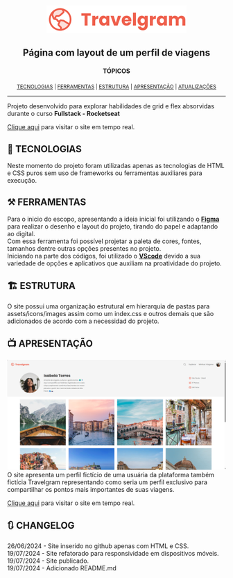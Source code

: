 <p align="center"><a href="https://github.com/AyrtonYamashita/projeto-travelgram"><img src="./assets/icons/Logo.svg"></a></p>

## <p align="center">Página com layout de um perfil de viagens</p>

<p align="center"><b>TÓPICOS</b></p>
<p align="center"><sub>
<a href="#-tecnologias">TECNOLOGIAS</a> | 
<a href="#️-ferramentas">FERRAMENTAS</a> |
<a href="#️-estrutura">ESTRUTURA</a> |
<a href="#-apresentação">APRESENTAÇÃO</a> | 
<a href="#-changelog">ATUALIZAÇÕES</a></sub></p>

---

Projeto desenvolvido para explorar habilidades de grid e flex absorvidas durante o curso <b>Fullstack - Rocketseat</b>

<a href="https://ayrtonyamashita.github.io/projeto-travelgram/">Clique aqui</a> para visitar o site em tempo real.

## 🤖 TECNOLOGIAS

Neste momento do projeto foram utilizadas apenas as tecnologias de HTML e CSS puros sem uso de frameworks ou ferramentas auxiliares para execução.

## ⚒️ FERRAMENTAS

Para o inicio do escopo, apresentando a ideia inicial foi utilizando o <a href="https://www.figma.com/"> <b>Figma</b> </a> para realizar o desenho e layout do projeto, tirando do papel e adaptando ao digital. <br>
Com essa ferramenta foi possível projetar a paleta de cores, fontes, tamanhos dentre outras opções presentes no projeto.
<br>
Iniciando na parte dos códigos, foi utilizado o <b><a href="https://vscode.dev/">VScode</a></b> devido a sua variedade de opções e aplicativos que auxiliam na proatividade do projeto.

## 🏗️ ESTRUTURA

O site possui uma organização estrutural em hierarquia de pastas para assets/icons/images assim como um index.css e outros demais que são adicionados de acordo com a necessidad do projeto. <br>

## 📺 APRESENTAÇÃO

![alt text](image.png)
<br>
O site apresenta um perfil fictício de uma usuária da plataforma também fictícia Travelgram representando como seria um perfil exclusivo para compartilhar os pontos mais importantes de suas viagens.

<a href="https://ayrtonyamashita.github.io/projeto-travelgram/">Clique aqui</a> para visitar o site em tempo real.

## 🔃 CHANGELOG

26/06/2024 - Site inserido no github apenas com HTML e CSS. <br>
19/07/2024 - Site refatorado para responsividade em dispositivos móveis. <br>
19/07/2024 - Site publicado. <br>
19/07/2024 - Adicionado README.md <br>
